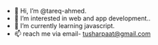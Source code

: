 - 👋 Hi, I’m @tareq-ahmed.
- 👀 I’m interested in web and app development..
- 🌱 I’m currently learning javascript.
- 📫 reach me via email- tusharpaat@gmail.com

<!---
tareq-ahmed/tareq-ahmed is a ✨ special ✨ repository because its `README.md` (this file) appears on your GitHub profile.
You can click the Preview link to take a look at your changes.
--->
